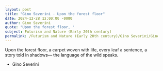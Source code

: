 ```yaml
---
layout: post
title: "Gino Severini - Upon the forest floor"
date: 2024-12-28 12:00:00 -0000
author: Gino Severini
quote: "Upon the forest floor, "
subject: Futurism and Nature (Early 20th century)
permalink: /Futurism and Nature (Early 20th century)/Gino Severini/Gino Severini - Upon the forest floor
---
```


Upon the forest floor, 
a carpet woven with life, 
every leaf a sentence, 
a story told in shadows—
the language of the wild speaks.

- Gino Severini
